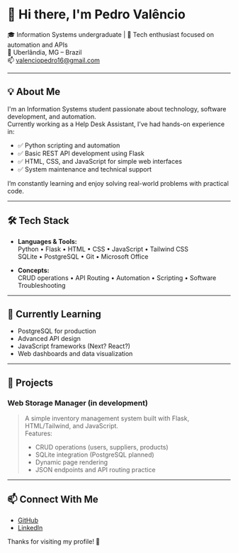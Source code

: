 # 👋 Hi there, I'm Pedro Valêncio

🎓 Information Systems undergraduate | 🧠 Tech enthusiast focused on automation and APIs  
📍 Uberlândia, MG – Brazil  
📫 valenciopedro16@gmail.com

---

## 💡 About Me

I'm an Information Systems student passionate about technology, software development, and automation.  
Currently working as a Help Desk Assistant, I’ve had hands-on experience in:

- ✅ Python scripting and automation  
- ✅ Basic REST API development using Flask  
- ✅ HTML, CSS, and JavaScript for simple web interfaces  
- ✅ System maintenance and technical support  

I’m constantly learning and enjoy solving real-world problems with practical code.

---

## 🛠️ Tech Stack

- **Languages & Tools:**  
  Python • Flask • HTML • CSS • JavaScript • Tailwind CSS  
  SQLite • PostgreSQL • Git • Microsoft Office

- **Concepts:**  
  CRUD operations • API Routing • Automation • Scripting • Software Troubleshooting

---

## 🌱 Currently Learning

- PostgreSQL for production  
- Advanced API design  
- JavaScript frameworks (Next? React?)  
- Web dashboards and data visualization  

---

## 🧪 Projects

### Web Storage Manager (in development)  
> A simple inventory management system built with Flask, HTML/Tailwind, and JavaScript.  
> Features:  
> - CRUD operations (users, suppliers, products)  
> - SQLite integration (PostgreSQL planned)  
> - Dynamic page rendering  
> - JSON endpoints and API routing practice  

---

## 📫 Connect With Me

- [GitHub](https://github.com/Vlencio)  
- [LinkedIn](https://www.linkedin.com/in/pedro-valêncio-9994642bb)

Thanks for visiting my profile! 🚀
